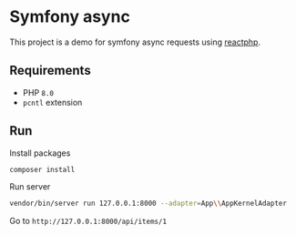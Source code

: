 # Symfony async

This project is a demo for symfony async requests using [reactphp](https://reactphp.org/).

## Requirements

- PHP `8.0`
- `pcntl` extension

## Run

Install packages
```bash
composer install
```

Run server

```bash
vendor/bin/server run 127.0.0.1:8000 --adapter=App\\AppKernelAdapter
```

Go to `http://127.0.0.1:8000/api/items/1`

